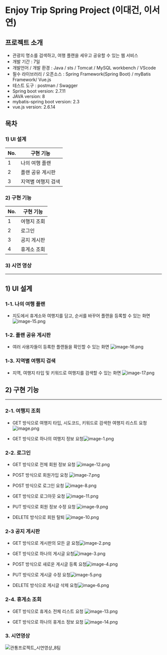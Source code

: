 # Enjoy Trip Spring Project (이대건, 이서연)

## 프로젝트 소개

- 관광지 명소를 검색하고, 여행 플랜을 세우고 공유할 수 있는 웹 서비스
- 개발 기간 : 7일
- 개발언어 / 개발 환경 : Java / sts / Tomcat / MySQL workbench / VScode
- 필수 라이브러리 / 오픈소스 : Spring Framework(Spring Boot) / myBatis Framework/ Vue.js
- 테스트 도구 : postman / Swagger
- Spring boot version: 2.7.11
- JAVA version: 8
- mybatis-spring boot version: 2.3
- vue.js version: 2.6.14

## 목차

### 1) UI 설계

| No. | 구현 기능          |
| --- | ------------------ |
| 1   | 나의 여행 플랜     |
| 2   | 플랜 공유 게시판   |
| 3   | 지역별 여행지 검색 |

### 2) 구현 기능

| No. | 구현 기능   |
| --- | ----------- |
| 1   | 여행지 조회 |
| 2   | 로그인      |
| 3   | 공지 게시판 |
| 4   | 휴게소 조회 |

### 3) 시연 영상

---

## 1) UI 설계

### 1-1. 나의 여행 플랜

- 지도에서 휴게소와 여행지를 담고, 순서를 바꾸어 플랜을 등록할 수 있는 화면
  ![image-15.png](./image-15.png)

### 1-2. 플랜 공유 게시판

- 여러 사용자들이 등록한 플랜들을 확인할 수 있는 화면
  ![image-16.png](./image-16.png)

### 1-3. 지역별 여행지 검색

- 지역, 여행지 타입 및 키워드로 여행지를 검색할 수 있는 화면
  ![image-17.png](./image-17.png)

## 2) 구현 기능

---

### 2-1. 여행지 조회

- GET 방식으로 여행지 타입, 시도코드, 키워드로 검색한 여행지 리스트 요청 ![image.png](./image.png)

- GET 방식으로 하나의 여행지 정보 요청![image-1.png](./image-1.png)

### 2-2. 로그인

- GET 방식으로 전체 회원 정보 요청 ![image-12.png](./image-12.png)

- POST 방식으로 회원가입 요청 ![image-7.png](./image-7.png)

- POST 방식으로 로그인 요청 ![image-8.png](./image-8.png)

- GET 방식으로 로그아웃 요청 ![image-11.png](./image-11.png)

- PUT 방식으로 회원 정보 수정 요청 ![image-9.png](./image-9.png)

- DELETE 방식으로 회원 탈퇴 ![image-10.png](./image-10.png)

### 2-3 공지 게시판

- GET 방식으로 게시판의 모든 글 요청![image-2.png](./image-2.png)

- GET 방식으로 하나의 게시글 요청![image-3.png](./image-3.png)

- POST 방식으로 새로운 게시글 등록 요청![image-4.png](./image-4.png)

- PUT 방식으로 게시글 수정 요청![image-5.png](./image-5.png)

- DELETE 방식으로 게시글 삭제 요청![image-6.png](./image-6.png)

### 2-4. 휴게소 조회

- GET 방식으로 휴게소 전체 리스트 요청 ![image-13.png](./image-13.png)

- GET 방식으로 하나의 휴게소 정보 요청 ![image-14.png](./image-14.png)

### 3. 시연영상

![관통프로젝트_시연영상_8팀](https://github.com/leedaegeon/tripSNS/assets/48538519/7ecc3ff5-a327-4667-8806-007259de1b48)

